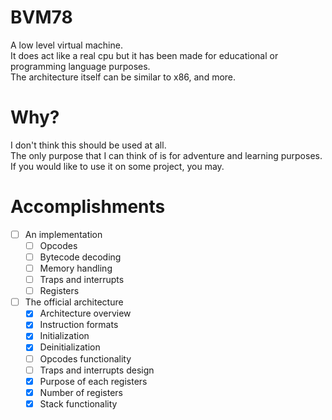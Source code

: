 # BVM78
A low level virtual machine.
<br>
It does act like a real cpu but it has been made for educational or programming language purposes.
<br>
The architecture itself can be similar to x86, and more.

# Why?
I don't think this should be used at all.
<br>
The only purpose that I can think of is for adventure and learning purposes.
<br>
If you would like to use it on some project, you may.

# Accomplishments
- [ ] An implementation
  - [ ] Opcodes
  - [ ] Bytecode decoding
  - [ ] Memory handling
  - [ ] Traps and interrupts
  - [ ] Registers
- [ ] The official architecture
  - [x] Architecture overview
  - [x] Instruction formats
  - [x] Initialization
  - [x] Deinitialization
  - [ ] Opcodes functionality
  - [ ] Traps and interrupts design
  - [x] Purpose of each registers
  - [x] Number of registers
  - [x] Stack functionality
